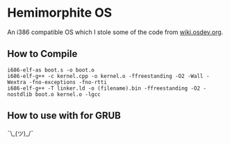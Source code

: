 # Hemimorphite OS
An i386 compatible OS which I stole some of the code from [wiki.osdev.org](wiki.osdev.org "wiki.osdev.org").
## How to Compile
``` 
i686-elf-as boot.s -o boot.o
i686-elf-g++ -c kernel.cpp -o kernel.o -ffreestanding -O2 -Wall -Wextra -fno-exceptions -fno-rtti
i686-elf-g++ -T linker.ld -o (filename).bin -ffreestanding -O2 -nostdlib boot.o kernel.o -lgcc
```
## How to use with for GRUB
¯\\\_(ツ)\_/¯
